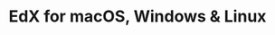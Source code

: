 ---
name: EdX
url: 'https://www.edx.org/'
category: Education
title: 'EdX for macOS, Windows & Linux'
key: edx

---